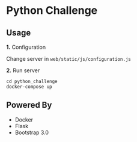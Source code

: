 # Python Challenge 

## Usage

**1.** Configuration

Change server in `web/static/js/configuration.js`

**2.** Run server

```
cd python_challenge
docker-compose up
```

## Powered By

* Docker
* Flask
* Bootstrap 3.0
